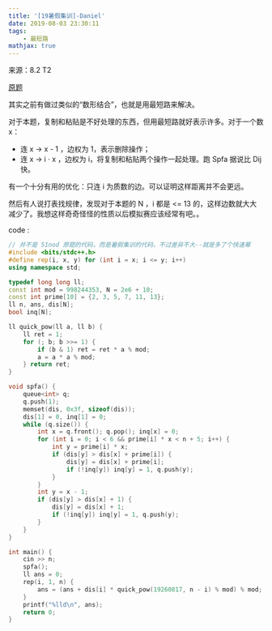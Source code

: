 ```yaml
---
title: '[19暑假集训]-Daniel'
date: 2019-08-03 23:30:11
tags:
    - 最短路
mathjax: true
---
```


来源：8.2 T2

[原题](http://www.51nod.com/Challenge/Problem.html#problemId=1693)

其实之前有做过类似的“数形结合”，也就是用最短路来解决。

对于本题，复制和粘贴是不好处理的东西，但用最短路就好表示许多。对于一个数 x：

* 连 x -> x - 1 ，边权为 1，表示删除操作；
* 连 x -> i · x ，边权为 i，将复制和粘贴两个操作一起处理。跑 Spfa 据说比 Dij 快。

有一个十分有用的优化：只连 i 为质数的边。可以证明这样距离并不会更远。

然后有人说打表找规律，发现对于本题的 N ，i 都是 <= 13 的，这样边数就大大减少了。我想这样奇奇怪怪的性质以后模拟赛应该经常有吧。。

code :
``` c++
// 并不是 51nod 原题的代码，而是暑假集训的代码，不过差异不大--就是多了个快速幂
#include <bits/stdc++.h>
#define rep(i, x, y) for (int i = x; i <= y; i++)
using namespace std;

typedef long long ll;
const int mod = 998244353, N = 2e6 + 10;
const int prime[10] = {2, 3, 5, 7, 11, 13};
ll n, ans, dis[N];
bool inq[N]; 

ll quick_pow(ll a, ll b) {
	ll ret = 1;
	for (; b; b >>= 1) {
		if (b & 1) ret = ret * a % mod;
		a = a * a % mod;
	} return ret;
}

void spfa() {
	queue<int> q;
	q.push(1);
	memset(dis, 0x3f, sizeof(dis));
	dis[1] = 0, inq[1] = 0;
	while (q.size()) {
		int x = q.front(); q.pop(); inq[x] = 0;
		for (int i = 0; i < 6 && prime[i] * x < n + 5; i++) {
			int y = prime[i] * x;
			if (dis[y] > dis[x] + prime[i]) {
				dis[y] = dis[x] + prime[i];
				if (!inq[y]) inq[y] = 1, q.push(y);
			}
		}
		int y = x - 1;
		if (dis[y] > dis[x] + 1) {
			dis[y] = dis[x] + 1;
			if (!inq[y]) inq[y] = 1, q.push(y);
		}
	}
}

int main() {
	cin >> n;
	spfa();
	ll ans = 0;
	rep(i, 1, n) {
		ans = (ans + dis[i] * quick_pow(19260817, n - i) % mod) % mod;
	}
	printf("%lld\n", ans);
	return 0;
}
```
